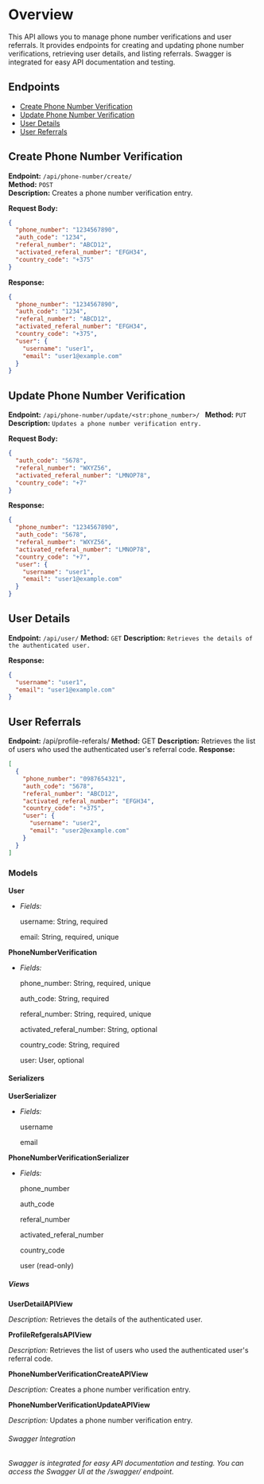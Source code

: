 # Overview

This API allows you to manage phone number verifications and user referrals.</b>
It provides endpoints for creating and updating phone number verifications, retrieving user details, and listing referrals.</b>
Swagger is integrated for easy API documentation and testing.

## Endpoints

- [Create Phone Number Verification](#create-phone-number-verification)
- [Update Phone Number Verification](#update-phone-number-verification)
- [User Details](#user-details)
- [User Referrals](#user-referrals)

## Create Phone Number Verification

**Endpoint:** `/api/phone-number/create/`  
**Method:** `POST`  
**Description:** Creates a phone number verification entry.

**Request Body:**

```json
{
  "phone_number": "1234567890",
  "auth_code": "1234",
  "referal_number": "ABCD12",
  "activated_referal_number": "EFGH34",
  "country_code": "+375"
}
```

**Response:**

```json
{
  "phone_number": "1234567890",
  "auth_code": "1234",
  "referal_number": "ABCD12",
  "activated_referal_number": "EFGH34",
  "country_code": "+375",
  "user": {
    "username": "user1",
    "email": "user1@example.com"
  }
}
```

## Update Phone Number Verification

**Endpoint:** `/api/phone-number/update/<str:phone_number>/ `
**Method:** `PUT`
**Description:** `Updates a phone number verification entry.`

**Request Body:**

```json
{
  "auth_code": "5678",
  "referal_number": "WXYZ56",
  "activated_referal_number": "LMNOP78",
  "country_code": "+7"
}
```

**Response:**

```json
{
  "phone_number": "1234567890",
  "auth_code": "5678",
  "referal_number": "WXYZ56",
  "activated_referal_number": "LMNOP78",
  "country_code": "+7",
  "user": {
    "username": "user1",
    "email": "user1@example.com"
  }
}
```

## User Details

**Endpoint:** `/api/user/`
**Method:** `GET`
**Description:** `Retrieves the details of the authenticated user.`

**Response:**

```json
{
  "username": "user1",
  "email": "user1@example.com"
}
```

## User Referrals

**Endpoint:** /api/profile-referals/
**Method:** GET
**Description:** Retrieves the list of users who used the authenticated user's referral code.
**Response:**

```json
[
  {
    "phone_number": "0987654321",
    "auth_code": "5678",
    "referal_number": "ABCD12",
    "activated_referal_number": "EFGH34",
    "country_code": "+375",
    "user": {
      "username": "user2",
      "email": "user2@example.com"
    }
  }
]
```

### Models

**User**

- _Fields:_

  username: String, required

  email: String, required, unique

**PhoneNumberVerification**

- _Fields:_

  phone_number: String, required, unique

  auth_code: String, required

  referal_number: String, required, unique

  activated_referal_number: String, optional

  country_code: String, required

  user: User, optional

#### Serializers

**UserSerializer**

- _Fields:_

  username

  email

**PhoneNumberVerificationSerializer**

- _Fields:_

  phone_number

  auth_code

  referal_number

  activated_referal_number

  country_code

  user (read-only)

##### Views

**UserDetailAPIView**

_Description:_ Retrieves the details of the authenticated user.

**ProfileRefgeralsAPIView**

_Description:_ Retrieves the list of users who used the authenticated user's referral code.

**PhoneNumberVerificationCreateAPIView**

_Description:_ Creates a phone number verification entry.

**PhoneNumberVerificationUpdateAPIView**

_Description:_ Updates a phone number verification entry.

###### Swagger Integration

_Swagger is integrated for easy API documentation and testing. You can access the Swagger UI at the /swagger/ endpoint._
